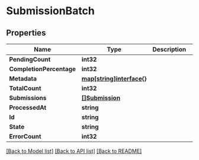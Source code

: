 # SubmissionBatch

## Properties
Name | Type | Description | Notes
------------ | ------------- | ------------- | -------------
**PendingCount** | **int32** |  | [optional] 
**CompletionPercentage** | **int32** |  | [optional] 
**Metadata** | [**map[string]interface{}**](map[string]interface{}.md) |  | [optional] 
**TotalCount** | **int32** |  | [optional] 
**Submissions** | [**[]Submission**](submission.md) |  | [optional] 
**ProcessedAt** | **string** |  | [optional] 
**Id** | **string** |  | [optional] 
**State** | **string** |  | [optional] 
**ErrorCount** | **int32** |  | [optional] 

[[Back to Model list]](../README.md#documentation-for-models) [[Back to API list]](../README.md#documentation-for-api-endpoints) [[Back to README]](../README.md)


